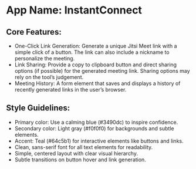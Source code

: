 # **App Name**: InstantConnect

## Core Features:

- One-Click Link Generation: Generate a unique Jitsi Meet link with a simple click of a button. The link can also include a nickname to personalize the meeting.
- Link Sharing: Provide a copy to clipboard button and direct sharing options (if possible) for the generated meeting link. Sharing options may rely on the tool’s judgement.
- Meeting History: A form element that saves and displays a history of recently generated links in the user’s browser.

## Style Guidelines:

- Primary color: Use a calming blue (#3490dc) to inspire confidence.
- Secondary color: Light gray (#f0f0f0) for backgrounds and subtle elements.
- Accent: Teal (#64c5b1) for interactive elements like buttons and links.
- Clean, sans-serif font for all text elements for readability.
- Simple, centered layout with clear visual hierarchy.
- Subtle transitions on button hover and link generation.